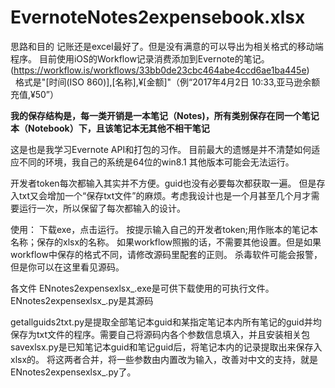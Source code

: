 # EvernoteNotes2expensebook.xlsx

思路和目的
记账还是excel最好了。但是没有满意的可以导出为相关格式的移动端程序。
目前使用iOS的Workflow记录消费添加到Evernote的笔记。(https://workflow.is/workflows/33bb0de23cbc464abe4ccd6ae1ba445e)
          格式是"[时间(ISO 860)],[名称],¥[金额]"（例“2017年4月2日 10:33,亚马逊余额充值,¥50”）

**我的保存结构是，每一类开销是一本笔记（Notes)，所有类别保存在同一个笔记本（Notebook）下，且该笔记本无其他不相干笔记**

这是也是我学习Evernote API和打包的习作。
目前最大的遗憾是并不清楚如何适应不同的环境，我自己的系统是64位的win8.1 其他版本可能会无法运行。

开发者token每次都输入其实并不方便。guid也没有必要每次都获取一遍。
但是存入txt又会增加一个“保存txt文件”的麻烦。考虑我设计也是一个月甚至几个月才需要运行一次，所以保留了每次都输入的设计。

使用：
下载exe，点击运行。
按提示输入自己的开发者token;用作账本的笔记本名称；保存的xlsx的名称。
如果workflow照搬的话，不需要其他设置。但是如果workflow中保存的格式不同，请修改源码里配套的正则。
杀毒软件可能会报警，但是你可以在这里看见源码。

各文件
ENnotes2expensexlsx_.exe是可供下载使用的可执行文件。
ENnotes2expensexlsx_.py是其源码

getallguids2txt.py是提取全部笔记本guid和某指定笔记本内所有笔记的guid并均保存为txt文件的程序。需要自己将源码内各个参数信息填入，并且安装相关包
savexlsx.py是已知笔记本guid和笔记guid后，将笔记本内的记录提取出来保存入xlsx的。
将这两者合并，将一些参数由内置改为输入，改善对中文的支持，就是ENnotes2expensexlsx_.py了。

